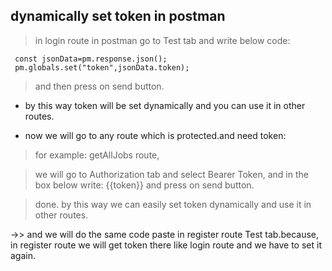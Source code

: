 ## dynamically set token in postman

> in login route in postman go to Test tab and write below code:

```
 const jsonData=pm.response.json();
 pm.globals.set("token",jsonData.token);
```

> and then press on send button.

- by this way token will be set dynamically and you can use it in other routes.

- now we will go to any route which is protected.and need token:

> for example: getAllJobs route,

> we will go to Authorization tab and select Bearer Token,
 and in the box below write: {{token}} and press on send button.

> done. by this way we can easily set token dynamically and use it in other routes.

->> and we will do the same code paste in register route Test tab.because,
in register route we will get token there like login route and we have to set it 
again. 